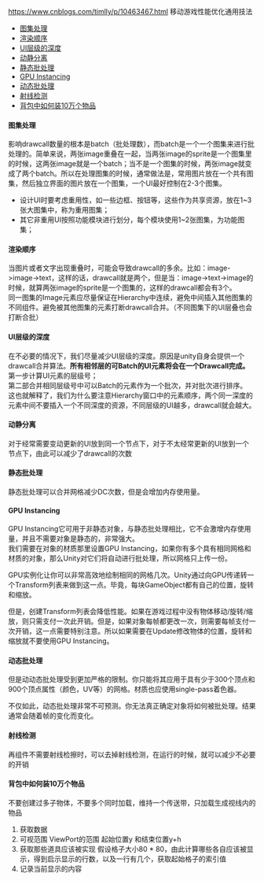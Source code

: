 


https://www.cnblogs.com/timlly/p/10463467.html  移动游戏性能优化通用技法
<!-- TOC -->

- [图集处理](#图集处理)
- [渲染顺序](#渲染顺序)
- [UI层级的深度](#ui层级的深度)
- [动静分离](#动静分离)
- [静态批处理](#静态批处理)
- [GPU Instancing](#gpu-instancing)
- [动态批处理](#动态批处理)
- [射线检测](#射线检测)
- [背包中如何装10万个物品](#背包中如何装10万个物品)

<!-- /TOC -->

#### 图集处理
影响drawcall数量的根本是batch（批处理数），而batch是一个一个图集来进行批处理的。简单来说，两张image重叠在一起，当两张image的sprite是一个图集里的时候，这两张image就是一个batch；当不是一个图集的时候，两张image就变成了两个batch。所以在处理图集的时候，通常做法是，常用图片放在一个共有图集，然后独立界面的图片放在一个图集，一个UI最好控制在2-3个图集。
- 设计UI时要考虑重用性，如一些边框、按钮等，这些作为共享资源，放在1~3张大图集中，称为重用图集；
- 其它非重用UI按照功能模块进行划分，每个模块使用1~2张图集，为功能图集；

#### 渲染顺序
当图片或者文字出现重叠时，可能会导致drawcall的多余。比如：image->image->text，这样的话，drawcall就是两个，但是当：image->text->image的时候，就算两张image的sprite是一个图集的，这样的drawcall都会有3个。  
同一图集的Image元素应尽量保证在Hierarchy中连续，避免中间插入其他图集的不同组件。避免被其他图集的元素打断drawcall合并。（不同图集下的UI层叠也会打断合批）

#### UI层级的深度
在不必要的情况下，我们尽量减少UI层级的深度。原因是unity自身会提供一个drawcall合并算法。**所有相邻层的可Batch的UI元素将会在一个Drawcall完成。**    
第一步计算UI元素的层级号；  
第二部合并相同层级号中可以Batch的元素作为一个批次，并对批次进行排序。  
这也就解释了，我们为什么要注意Hierarchy窗口中的元素顺序，两个同一深度的元素中间不要插入一个不同深度的资源，不同层级的UI越多，drawcall就会越大。

#### 动静分离
对于经常需要变动更新的UI放到同一个节点下，对于不太经常更新的UI放到一个节点下，由此可以减少了drawcall的次数

#### 静态批处理
静态批处理可以合并网格减少DC次数，但是会增加内存使用量。

#### GPU Instancing
GPU Instancing它可用于非静态对象，与静态批处理相比，它不会激增内存使用量，并且不需要对象是静态的，非常强大。  
我们需要在对象的材质那里设置GPU Instancing，如果你有多个具有相同网格和材质的对象，那么Unity对它们将自动进行批处理，所以网格只上传一份。

GPU实例化让你可以非常高效地绘制相同的网格几次。Unity通过向GPU传递转一个Transform列表来做到这一点。毕竟，每块GameObject都有自己的位置，旋转和缩放。  

但是，创建Transform列表会降低性能。如果在游戏过程中没有物体移动/旋转/缩放，则只需支付一次此开销。但是，如果对象每帧都更改一次，则需要每帧支付一次开销，这一点需要特别注意。所以如果需要在Update修改物体的位置，旋转和缩放就不要使用GPU Instancing。

#### 动态批处理
但是动动态批处理受到更加严格的限制。你只能将其应用于具有少于300个顶点和900个顶点属性（颜色，UV等）的网格。材质也应使用single-pass着色器。

不仅如此，动态批处理非常不可预测。你无法真正确定对象将如何被批处理。结果通常会随着帧的变化而变化。
#### 射线检测
再组件不需要射线检擦时，可以去掉射线检测，在运行的时候，就可以减少不必要的开销


#### 背包中如何装10万个物品
不要创建过多子物体，不要多个同时加载，维持一个传送带，只加载生成视线内的物品
1. 获取数据
2. 可视范围 ViewPort的范围  起始位置y 和结束位置y+h
3. 获取那些道具应该被实现 假设格子大小80 * 80，由此计算哪些各自应该被显示，得到启示显示的行数，以及一行有几个，获取起始格子的索引值
4. 记录当前显示的内容
